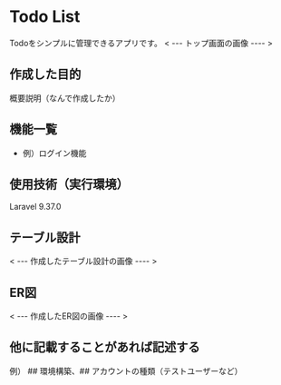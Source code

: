 # Todo List
Todoをシンプルに管理できるアプリです。
< --- トップ画面の画像 ---- >

## 作成した目的
概要説明（なんで作成したか）

## 機能一覧
- 例）ログイン機能

## 使用技術（実行環境）
Laravel 9.37.0

## テーブル設計
< --- 作成したテーブル設計の画像 ---- >

## ER図
< --- 作成したER図の画像 ---- >

## 他に記載することがあれば記述する
例） ## 環境構築、## アカウントの種類（テストユーザーなど）
